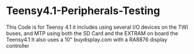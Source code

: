 # Teensy4.1-Peripherals-Testing
This Code is for Teensy 4.1 it includes using several I/O devices on the TWI buses, and MTP using both the SD Card and the  EXTRAM on board the Teensy4.1
It also uses a 10" buydisplay.com with a RA8876 display controller
